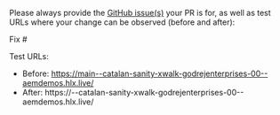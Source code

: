 Please always provide the [GitHub issue(s)](../issues) your PR is for, as well as test URLs where your change can be observed (before and after):

Fix #<gh-issue-id>

Test URLs:
- Before: https://main--catalan-sanity-xwalk-godrejenterprises-00--aemdemos.hlx.live/
- After: https://<branch>--catalan-sanity-xwalk-godrejenterprises-00--aemdemos.hlx.live/
